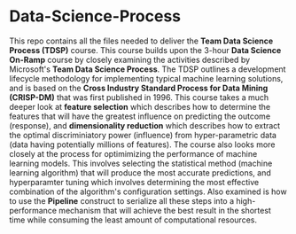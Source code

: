 # Data-Science-Process
This repo contains all the files needed to deliver the **Team Data Science Process (TDSP)** course.  This course builds upon the 3-hour **Data Science On-Ramp** course by closely examining the activities described by Microsoft's **Team Data Science Process**.  The TDSP outlines a development lifecycle methodology for implementing typical machine learning solutions, and is based on the **Cross Industry Standard Process for Data Mining (CRISP-DM)** that was first published in 1996. This course takes a much deeper look at **feature selection** which describes how to determine the features that will have the greatest influence on predicting the outcome (response), and **dimensionality reduction** which describes how to extract the optimal discriminiatory power (influence) from hyper-parametric data (data having potentially millions of features). The course also looks more closely at the process for optimimizing the performance of machine learning models. This involves selecting the statistical method (machine learning algorithm) that will produce the most accurate predictions, and hyperparamter tuning which involves determining the most effective combination of the algorithm's configuration settings. Also examined is how to use the **Pipeline** construct to serialize all these steps into a high-performance mechanism that will achieve the best result in the shortest time while consuming the least amount of computational resources.
